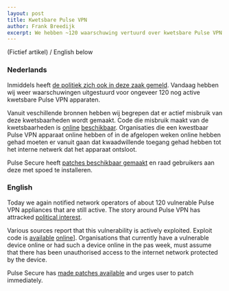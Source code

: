 ```yaml
---
layout: post
title: Kwetsbare Pulse VPN
author: Frank Breedijk
excerpt: We hebben ~120 waarschuwing vertuurd over kwetsbare Pulse VPN apparaten. Misbruik van Pulse VPN kwetsbaarheid is "zeer makkelijk" / We notified of ~120 vulnerable Puls VPN devices. Abusing the vulnerability is "very easy"
---
```

(Fictief artikel) / English below

### Nederlands

Inmiddels heeft [de politiek zich ook in deze zaak gemeld](https://www.security.nl/posting/626138). Vandaag hebben wij weer waarschuwingen uitgestuurd voor ongeveer 120 nog active kwetsbare Pulse VPN apparaten.

Vanuit veschillende bronnen hebben wij begrepen dat er actief misbruik van deze kwetsbaarheden wordt gemaakt. Code die misbruik maakt van de kwetsbaarheden is [online](https://www.exploit-db.com/exploits/47297) [beschikbaar](https://www.exploit-db.com/exploits/47354). Organisaties die een kwestbaar Pulse VPN apparaat online hebben of in de afgelopen weken online hebben gehad moeten er vanuit gaan dat kwaadwillende toegang gehad hebben tot het interne netwerk dat het apparaat ontsloot.

Pulse Secure heeft [patches beschikbaar gemaakt](https://kb.pulsesecure.net/articles/Pulse_Security_Advisories/SA44101) en raad gebruikers aan deze met spoed te installeren.

### English

Today we again notified network operators of about 120 vulnerable Pulse VPN appliances that are still active. The story around Pulse VPN has attracked [political interest](https://www.tellerreport.com/tech/2019-10-01---%22grapperhaus-wants-the-government-to-intervene-in-poorly-secured-companies%22-.ByG5OtlOr.html).

Various sources report that this vulnerability is actively exploited. Exploit code is [available](https://www.exploit-db.com/exploits/47297) [online](https://www.exploit-db.com/exploits/47354)]. Organisations that currently have a vulnerable device online or had such a device online in the pas week, must assume that there has been unauthorised access to the internet network protected by the device.

Pulse Secure has [made patches available](https://kb.pulsesecure.net/articles/Pulse_Security_Advisories/SA44101) and urges user to patch immediately.